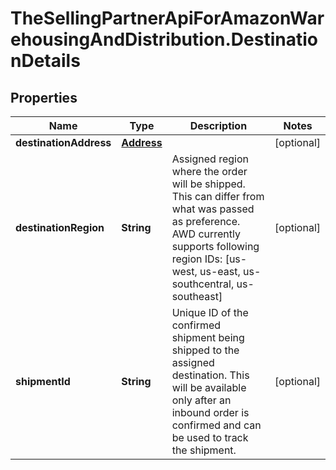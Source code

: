 # TheSellingPartnerApiForAmazonWarehousingAndDistribution.DestinationDetails

## Properties

Name | Type | Description | Notes
------------ | ------------- | ------------- | -------------
**destinationAddress** | [**Address**](Address.md) |  | [optional] 
**destinationRegion** | **String** | Assigned region where the order will be shipped. This can differ from what was passed as preference. AWD currently supports following region IDs: [us-west, us-east, us-southcentral, us-southeast] | [optional] 
**shipmentId** | **String** | Unique ID of the confirmed shipment being shipped to the assigned destination. This will be available only after an inbound order is confirmed and can be used to track the shipment. | [optional] 


